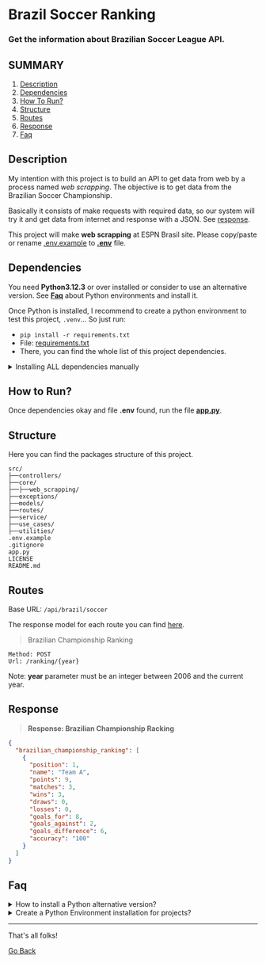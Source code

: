 # Brazil Soccer Ranking

###  Get the information about Brazilian Soccer League API.

## SUMMARY

1. [Description](#description)
2. [Dependencies](#dependencies)
3. [How To Run?]()
4. [Structure](#structure)
5. [Routes](#routes)
6. [Response](#response)
7. [Faq](#faq)

## Description
My intention with this project is to build an API to get data from web by a process named *web scrapping*. The objective is to get data from the Brazilian Soccer Championship.

Basically it consists of make requests with required data, so our system will try it and get data from internet and response with a JSON. See [response](#response).

This project will make **web scrapping** at ESPN Brasil site. Please copy/paste or rename [.env.example](/.env.example) to [**.env**](/.env) file.

## Dependencies
You need **Python3.12.3** or over installed or consider to use an alternative version. See [**Faq**](#faq) about Python environments and install it.

Once Python is installed, I recommend to create a python environment to test this project, `.venv`... So just run:

* `pip install -r requirements.txt`
* File: [requirements.txt](/requirements.txt)
* There, you can find the whole list of this project dependencies.

<details>
    <summary>Installing ALL dependencies manually</summary>
    <ol>
        <li>FastAPI: <code>pip install "fastapi[standard]"</code></li>
        <li>DotEnv: <code>pip install dotenv</code></li>
        <li>Pydantic: <code>pip install pydantic</code></li>
        <li>Clipboard: <code>pip install clipboard</code></li>
        <li>PlayWright: <code>pip install playwright</code></li>
    </ol>
</details>

## How to Run?
Once dependencies okay and file **.env** found, run the file [**app.py**](/app.py).

## Structure
Here you can find the packages structure of this project.

```text
src/
├──controllers/
├──core/
├──├──web_scrapping/
├──exceptions/
├──models/
├──routes/
├──service/
├──use_cases/
├──utilities/
.env.example
.gitignore
app.py
LICENSE
README.md
```

## Routes
Base URL: `/api/brazil/soccer`

The response model for each route you can find [here](#response).

> Brazilian Championship Ranking

```
Method: POST
Url: /ranking/{year}
```

Note: **year** parameter must be an integer between 2006 and the current year.

## Response
> **Response: Brazilian Championship Racking**

```json
{
  "brazilian_championship_ranking": [
    {
      "position": 1,
      "name": "Team A",
      "points": 9,
      "matches": 3,
      "wins": 3,
      "draws": 0,
      "losses": 0,
      "goals_for": 8,
      "goals_against": 2,
      "goals_difference": 6,
      "accuracy": "100"
    }
  ]
}
```

## Faq

<details>
    <summary>How to install a Python alternative version?</summary>
    <p>
        First, install PyEnv, access <a href="https://github.com/pyenv/pyenv" target="_blank">pyenv repository</a> and follow instructions.
    </p>
    <p>
        Once PyEnv installed, just type: <code>pyenv install 3.x.x</code> where 3.x.x represents a version number.
    </p>
    <p>
        Example: <code>pyenv install 3.12.3</code>
    </p>
    <p>
        Make it global? Type: <code>pyenv global version</code>
    </p>
</details>

<details>
    <summary>
        Create a Python Environment installation for projects?
    </summary>
    <p>
        PyCharm: you can create it using the IDE GUI to generate local python venvs.
    </p>
    <p>
        Command line: <code>python -m venv tutorial-env</code> where "tutorial-env" is it name. By conversion, I suggest you name it as <code>.venv</code>
    </p>
    <p>
        For more information, access the <a href="https://docs.python.org/pt-br/3.12/tutorial/venv.html" target="_blank">documentation</a>.
    </p>
</details>

---
That's all folks!

[Go Back](#brazil-soccer-ranking)
